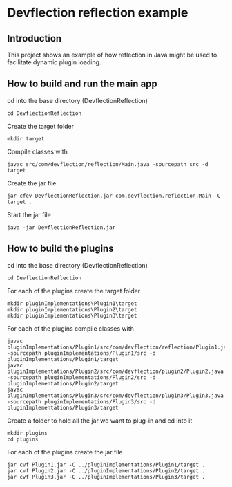 # Devflection reflection example

## Introduction
This project shows an example of how reflection in Java might be used to 
facilitate dynamic plugin loading.

## How to build and run the main app

cd into the base directory (DevflectionReflection)
    
    cd DevflectionReflection
  
Create the target folder
    
    mkdir target  
  
Compile classes with

	javac src/com/devflection/reflection/Main.java -sourcepath src -d target
	
Create the jar file 

	jar cfev DevflectionReflection.jar com.devflection.reflection.Main -C target .

Start the jar file

	java -jar DevflectionReflection.jar	

## How to build the plugins

cd into the base directory (DevflectionReflection)

    cd DevflectionReflection
    
For each of the plugins create the target folder
    
    mkdir pluginImplementations\Plugin1\target
    mkdir pluginImplementations\Plugin2\target
    mkdir pluginImplementations\Plugin3\target
 
For each of the plugins compile classes with

	javac pluginImplementations/Plugin1/src/com/devflection/reflection/Plugin1.java -sourcepath pluginImplementations/Plugin1/src -d pluginImplementations/Plugin1/target
	javac pluginImplementations/Plugin2/src/com/devflection/plugin2/Plugin2.java -sourcepath pluginImplementations/Plugin2/src -d pluginImplementations/Plugin2/target
	javac pluginImplementations/Plugin3/src/com/devflection/plugin3/Plugin3.java -sourcepath pluginImplementations/Plugin3/src -d pluginImplementations/Plugin3/target
	
Create a folder to hold all the jar we want to plug-in and cd into it

    mkdir plugins	
    cd plugins
	
For each of the plugins create the jar file 

	jar cvf Plugin1.jar -C ../pluginImplementations/Plugin1/target .
	jar cvf Plugin2.jar -C ../pluginImplementations/Plugin2/target .
	jar cvf Plugin3.jar -C ../pluginImplementations/Plugin3/target .